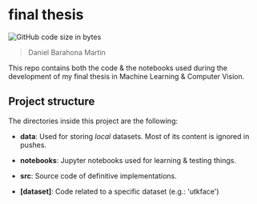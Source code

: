 # final thesis

![GitHub code size in bytes](https://img.shields.io/github/languages/code-size/danibt656/final-thesis?style=flat-square)

> Daniel Barahona Martin

This repo contains both the code & the notebooks used during the development of my final thesis in Machine Learning & Computer Vision.

## Project structure

The directories inside this project are the following:

+ **data**: Used for storing *local* datasets. Most of its content is ignored in pushes.

+ **notebooks**: Jupyter notebooks used for learning & testing things.

+ **src**: Source code of definitive implementations.

+ **[dataset]**: Code related to a specific dataset (e.g.: 'utkface')

